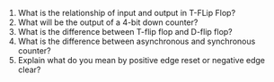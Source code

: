 1. What is the relationship of input and output in T-FLip Flop?    
2. What will be the output of a 4-bit down counter?  
3. What is the difference between T-flip flop and D-flip flop?  
4. What is the difference between asynchronous and synchronous counter?  
5. Explain what do you mean by positive edge reset or negative edge clear?  
